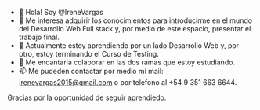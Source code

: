 - 👋 Hola! Soy @IreneVargas
- 👀 Me interesa adquirir los conocimientos para introducirme en el mundo del Desarrollo Web Full stack y, por medio de este espacio, presentar el trabajo final.
- 🌱 Actualmente estoy aprendiendo por un lado Desarrollo Web y, por otro, estoy terminando el Curso de Testing.
- 💞️ Me encantaria colaborar en las dos ramas que estoy estudiando.
- 📫 Me pudeden contactar por medio mi mail: irenevargas2015@gmail.com o por telefono al +54 9 351 663 6644.

Gracias por la oportunidad de seguir aprendiedo.

<!---
IreneVargas/IreneVargas is a ✨ special ✨ repository because its `README.md` (this file) appears on your GitHub profile.
You can click the Preview link to take a look at your changes.
--->
